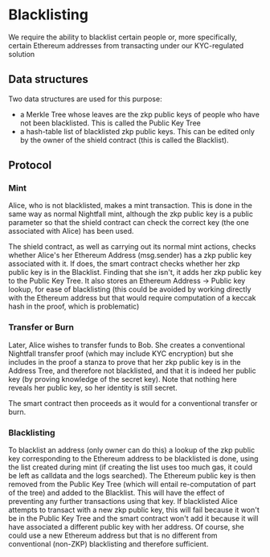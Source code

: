 # Blacklisting

We require the ability to blacklist certain people or, more specifically, certain Ethereum
addresses from transacting under our KYC-regulated solution

## Data structures

Two data structures are used for this purpose:
- a Merkle Tree whose leaves are the zkp public keys of people who have not been blacklisted. This is called the Public Key Tree
- a hash-table list of blacklisted zkp public keys. This can be edited only by the owner of the shield contract (this is called the Blacklist).

## Protocol

### Mint

Alice, who is not blacklisted, makes a mint transaction. This is done in the same way
as normal Nightfall mint, although the zkp public key is a public parameter so that the shield contract can check the correct key (the one associated with Alice) has been used.

The shield contract, as well as carrying out its normal mint actions, checks whether Alice's her Ethereum Address (msg.sender) has a zkp public key associated with it.  If does, the smart contract checks whether her zkp public key is in the Blacklist.  Finding that she isn't, it adds her zkp public key to the Public Key Tree.  It also stores an Ethereum Address -> Public key lookup, for ease of blacklisting (this could be avoided by working directly with the Ethereum address but that would require computation of a keccak hash in the proof, which is problematic)

### Transfer or Burn

Later, Alice wishes to transfer funds to Bob.  She creates a conventional Nightfall transfer proof (which may include KYC encryption) but she includes in the proof a stanza to prove that her zkp public key is in the Address Tree, and therefore not blacklisted, and that it is indeed her public key (by proving knowledge of the secret key). Note that nothing here reveals her public key, so her identity is still secret.

The smart contract then proceeds as it would for a conventional transfer or burn.

### Blacklisting

To blacklist an address (only owner can do this) a lookup of the zkp public key corresponding to the Ethereum address to be blacklisted is done, using the list created during mint (if creating the list uses too much gas, it could be left as calldata and the logs searched). The Ethereum public key is then removed from the Public Key Tree (which will entail re-computation of part of the tree) and added to the Blacklist.  This will have the effect of preventing any further transactions using that key.  If blacklisted Alice attempts to transact with a new zkp public key, this will fail because it won't be in the Public Key Tree and the smart contract won't add it because it will have associated a different public key with her address.  Of course, she could use a new Ethereum address but that is no different from conventional (non-ZKP) blacklisting and therefore sufficient.
